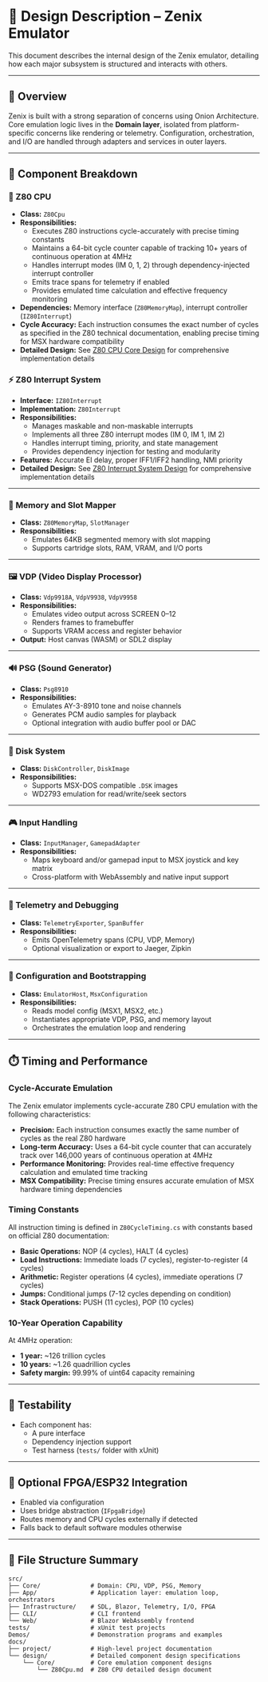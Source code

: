 # 🧩 Design Description – Zenix Emulator

This document describes the internal design of the Zenix emulator, detailing how each major subsystem is structured and interacts with others.

---

## 🧠 Overview

Zenix is built with a strong separation of concerns using Onion Architecture. Core emulation logic lives in the **Domain layer**, isolated from platform-specific concerns like rendering or telemetry. Configuration, orchestration, and I/O are handled through adapters and services in outer layers.

---

## 🧱 Component Breakdown

### 🧮 Z80 CPU

- **Class:** `Z80Cpu`
- **Responsibilities:**
  - Executes Z80 instructions cycle-accurately with precise timing constants
  - Maintains a 64-bit cycle counter capable of tracking 10+ years of continuous operation at 4MHz
  - Handles interrupt modes (IM 0, 1, 2) through dependency-injected interrupt controller
  - Emits trace spans for telemetry if enabled
  - Provides emulated time calculation and effective frequency monitoring
- **Dependencies:** Memory interface (`Z80MemoryMap`), interrupt controller (`IZ80Interrupt`)
- **Cycle Accuracy:** Each instruction consumes the exact number of cycles as specified in the Z80 technical documentation, enabling precise timing for MSX hardware compatibility
- **Detailed Design:** See [Z80 CPU Core Design](../design/Core/Z80Cpu.md) for comprehensive implementation details

### ⚡ Z80 Interrupt System

- **Interface:** `IZ80Interrupt`
- **Implementation:** `Z80Interrupt`
- **Responsibilities:**
  - Manages maskable and non-maskable interrupts
  - Implements all three Z80 interrupt modes (IM 0, IM 1, IM 2)
  - Handles interrupt timing, priority, and state management
  - Provides dependency injection for testing and modularity
- **Features:** Accurate EI delay, proper IFF1/IFF2 handling, NMI priority
- **Detailed Design:** See [Z80 Interrupt System Design](../design/Core/Z80InterruptSystem.md) for comprehensive implementation details

---

### 🧠 Memory and Slot Mapper

- **Class:** `Z80MemoryMap`, `SlotManager`
- **Responsibilities:**
  - Emulates 64KB segmented memory with slot mapping
  - Supports cartridge slots, RAM, VRAM, and I/O ports

---

### 🖼 VDP (Video Display Processor)

- **Class:** `Vdp9918A`, `VdpV9938`, `VdpV9958`
- **Responsibilities:**
  - Emulates video output across SCREEN 0–12
  - Renders frames to framebuffer
  - Supports VRAM access and register behavior
- **Output:** Host canvas (WASM) or SDL2 display

---

### 🔊 PSG (Sound Generator)

- **Class:** `Psg8910`
- **Responsibilities:**
  - Emulates AY-3-8910 tone and noise channels
  - Generates PCM audio samples for playback
  - Optional integration with audio buffer pool or DAC

---

### 💾 Disk System

- **Class:** `DiskController`, `DiskImage`
- **Responsibilities:**
  - Supports MSX-DOS compatible `.DSK` images
  - WD2793 emulation for read/write/seek sectors

---

### 🎮 Input Handling

- **Class:** `InputManager`, `GamepadAdapter`
- **Responsibilities:**
  - Maps keyboard and/or gamepad input to MSX joystick and key matrix
  - Cross-platform with WebAssembly and native input support

---

### 📡 Telemetry and Debugging

- **Class:** `TelemetryExporter`, `SpanBuffer`
- **Responsibilities:**
  - Emits OpenTelemetry spans (CPU, VDP, Memory)
  - Optional visualization or export to Jaeger, Zipkin

---

### 🧩 Configuration and Bootstrapping

- **Class:** `EmulatorHost`, `MsxConfiguration`
- **Responsibilities:**
  - Reads model config (MSX1, MSX2, etc.)
  - Instantiates appropriate VDP, PSG, and memory layout
  - Orchestrates the emulation loop and rendering

---

## ⏱️ Timing and Performance

### Cycle-Accurate Emulation

The Zenix emulator implements cycle-accurate Z80 CPU emulation with the following characteristics:

- **Precision:** Each instruction consumes exactly the same number of cycles as the real Z80 hardware
- **Long-term Accuracy:** Uses a 64-bit cycle counter that can accurately track over 146,000 years of continuous operation at 4MHz
- **Performance Monitoring:** Provides real-time effective frequency calculation and emulated time tracking
- **MSX Compatibility:** Precise timing ensures accurate emulation of MSX hardware timing dependencies

### Timing Constants

All instruction timing is defined in `Z80CycleTiming.cs` with constants based on official Z80 documentation:

- **Basic Operations:** NOP (4 cycles), HALT (4 cycles)
- **Load Instructions:** Immediate loads (7 cycles), register-to-register (4 cycles)
- **Arithmetic:** Register operations (4 cycles), immediate operations (7 cycles)
- **Jumps:** Conditional jumps (7-12 cycles depending on condition)
- **Stack Operations:** PUSH (11 cycles), POP (10 cycles)

### 10-Year Operation Capability

At 4MHz operation:
- **1 year:** ~126 trillion cycles
- **10 years:** ~1.26 quadrillion cycles
- **Safety margin:** 99.99% of uint64 capacity remaining

---

## 🧪 Testability

- Each component has:
  - A pure interface
  - Dependency injection support
  - Test harness (`tests/` folder with xUnit)

---

## 🔌 Optional FPGA/ESP32 Integration

- Enabled via configuration
- Uses bridge abstraction (`IFpgaBridge`)
- Routes memory and CPU cycles externally if detected
- Falls back to default software modules otherwise

---

## 📁 File Structure Summary

```text
src/
├── Core/              # Domain: CPU, VDP, PSG, Memory
├── App/               # Application layer: emulation loop, orchestrators
├── Infrastructure/    # SDL, Blazor, Telemetry, I/O, FPGA
├── CLI/               # CLI frontend
└── Web/               # Blazor WebAssembly frontend
tests/                 # xUnit test projects
Demos/                 # Demonstration programs and examples
docs/
├── project/           # High-level project documentation
└── design/            # Detailed component design specifications
    └── Core/          # Core emulation component designs
        └── Z80Cpu.md  # Z80 CPU detailed design document
```

